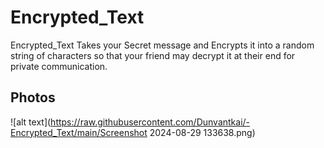 # Encrypted_Text
Encrypted_Text Takes your Secret message and Encrypts it into a random string of characters so that your friend may decrypt it at their end for private communication.
## Photos
![alt text](https://raw.githubusercontent.com/Dunvantkai/-Encrypted_Text/main/Screenshot 2024-08-29 133638.png)
